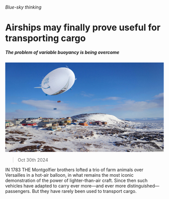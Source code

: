 ###### Blue-sky thinking

# Airships may finally prove useful for transporting cargo 

##### The problem of variable buoyancy is being overcome 

![image](images/20241102_STP003.jpg) 

> Oct 30th 2024 

IN 1783 THE Montgolfier brothers lofted a trio of farm animals over Versailles in a hot-air balloon, in what remains the most iconic demonstration of the power of lighter-than-air craft. Since then such vehicles have adapted to carry ever more—and ever more distinguished—passengers. But they have rarely been used to transport cargo.

